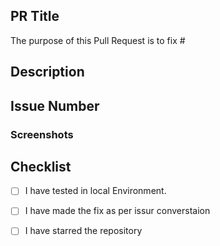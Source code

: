 ## PR Title
<!--- Describe the problems, issues, or needs driving this feature/fix and include links to related issues -->
The purpose of this Pull Request is to fix #<issue-number>

## Description
<!---  Describe the solutions that this feature/fix will introduce to resolve the problems described above -->

## Issue Number
<!--- Describe how you are implementing the solutions. Include a link to a Markdown file or Google doc if the feature write-up is too long to paste here. -->

### Screenshots
<!---  Include an animated GIF or screenshot if the change affects the UI.  -->
  

##  Checklist
- [ ] I have tested in local Environment.
- [ ] I have made the fix as per issur converstaion
- [ ] I have starred the repository

